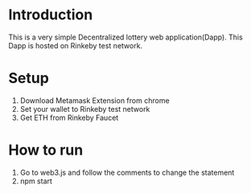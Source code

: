 # Introduction
This is a very simple Decentralized lottery web application(Dapp). 
This Dapp is hosted on Rinkeby test network.

# Setup
1. Download Metamask Extension from chrome
2. Set your wallet to Rinkeby test network
3. Get ETH from Rinkeby Faucet

# How to run
1. Go to web3.js and follow the comments to change the statement
2. npm start